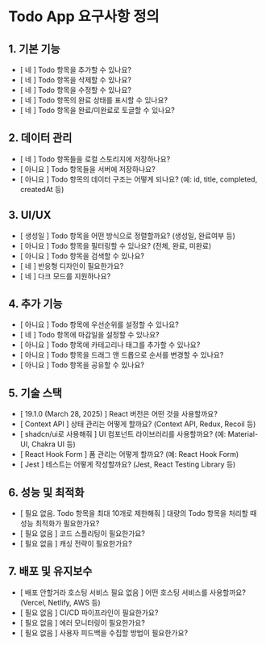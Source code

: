 # Todo App 요구사항 정의

## 1. 기본 기능

- [ 네 ] Todo 항목을 추가할 수 있나요?
- [ 네 ] Todo 항목을 삭제할 수 있나요?
- [ 네 ] Todo 항목을 수정할 수 있나요?
- [ 네 ] Todo 항목의 완료 상태를 표시할 수 있나요?
- [ 네 ] Todo 항목을 완료/미완료로 토글할 수 있나요?

## 2. 데이터 관리

- [ 네 ] Todo 항목들을 로컬 스토리지에 저장하나요?
- [ 아니요 ] Todo 항목들을 서버에 저장하나요?
- [ 아니요 ] Todo 항목의 데이터 구조는 어떻게 되나요? (예: id, title, completed, createdAt 등)

## 3. UI/UX

- [ 생성일 ] Todo 항목을 어떤 방식으로 정렬할까요? (생성일, 완료여부 등)
- [ 아니요 ] Todo 항목을 필터링할 수 있나요? (전체, 완료, 미완료)
- [ 아니요 ] Todo 항목을 검색할 수 있나요?
- [ 네 ] 반응형 디자인이 필요한가요?
- [ 네 ] 다크 모드를 지원하나요?

## 4. 추가 기능

- [ 아니요 ] Todo 항목에 우선순위를 설정할 수 있나요?
- [ 네 ] Todo 항목에 마감일을 설정할 수 있나요?
- [ 아니요 ] Todo 항목에 카테고리나 태그를 추가할 수 있나요?
- [ 아니요 ] Todo 항목을 드래그 앤 드롭으로 순서를 변경할 수 있나요?
- [ 아니요 ] Todo 항목을 공유할 수 있나요?

## 5. 기술 스택

- [ 19.1.0 (March 28, 2025) ] React 버전은 어떤 것을 사용할까요?
- [ Context API ] 상태 관리는 어떻게 할까요? (Context API, Redux, Recoil 등)
- [ shadcn/ui로 사용해줘 ] UI 컴포넌트 라이브러리를 사용할까요? (예: Material-UI, Chakra UI 등)
- [ React Hook Form ] 폼 관리는 어떻게 할까요? (예: React Hook Form)
- [ Jest ] 테스트는 어떻게 작성할까요? (Jest, React Testing Library 등)

## 6. 성능 및 최적화

- [ 필요 없음. Todo 항목을 최대 10개로 제한해줘 ] 대량의 Todo 항목을 처리할 때 성능 최적화가 필요한가요?
- [ 필요 없음 ] 코드 스플리팅이 필요한가요?
- [ 필요 없음 ] 캐싱 전략이 필요한가요?

## 7. 배포 및 유지보수

- [ 배포 안할거라 호스팅 서비스 필요 없음 ] 어떤 호스팅 서비스를 사용할까요? (Vercel, Netlify, AWS 등)
- [ 필요 없음 ] CI/CD 파이프라인이 필요한가요?
- [ 필요 없음 ] 에러 모니터링이 필요한가요?
- [ 필요 없음 ] 사용자 피드백을 수집할 방법이 필요한가요?
